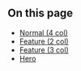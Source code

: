 ## On this page

* [Normal (4 col)](#normal)
* [Feature (2 col)](#feature)
* [Feature (3 col)](#feature3)
* [Hero](#hero)
